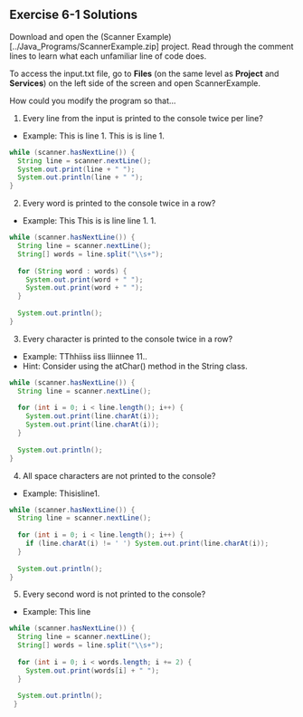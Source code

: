 ## Exercise 6-1 Solutions

Download and open the (Scanner Example)[../Java_Programs/ScannerExample.zip] project. Read through the comment lines to learn what each unfamiliar line of code does.

To access the input.txt file, go to **Files** (on the same level as **Project** and **Services**) on the left side of the screen and open ScannerExample.

How could you modify the program so that...

1. Every line from the input is printed to the console twice per line? 
  * Example: This is line 1. This is is line 1.
  
```java
while (scanner.hasNextLine()) {
  String line = scanner.nextLine();
  System.out.print(line + " ");
  System.out.println(line + " ");
}
```

2. Every word is printed to the console twice in a row? 
  * Example: This This is is line line 1. 1.

```java
while (scanner.hasNextLine()) {
  String line = scanner.nextLine();
  String[] words = line.split("\\s+");
  
  for (String word : words) {
    System.out.print(word + " ");
    System.out.print(word + " ");
  }
  
  System.out.println();
}
```

3. Every character is printed to the console twice in a row?
  * Example: TThhiiss iiss lliinnee 11..
  * Hint: Consider using the atChar() method in the String class.

```java
while (scanner.hasNextLine()) {
  String line = scanner.nextLine();
  
  for (int i = 0; i < line.length(); i++) {
    System.out.print(line.charAt(i));
    System.out.print(line.charAt(i));
  }
  
  System.out.println();
}
```


4. All space characters are not printed to the console?
  * Example: Thisisline1.

```java
while (scanner.hasNextLine()) {
  String line = scanner.nextLine();
  
  for (int i = 0; i < line.length(); i++) {
    if (line.charAt(i) != ' ') System.out.print(line.charAt(i));
  }
                
  System.out.println();
}
```

5. Every second word is not printed to the console?
  * Example: This line

```java
while (scanner.hasNextLine()) {
  String line = scanner.nextLine();
  String[] words = line.split("\\s+");
                
  for (int i = 0; i < words.length; i += 2) {
    System.out.print(words[i] + " ");
  }
                
  System.out.println();
 }
```
